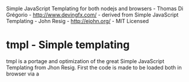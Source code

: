 Simple JavaScript Templating for both nodejs and browsers - Thomas Di Grégorio - http://www.devingfx.com/ - derived from
Simple JavaScript Templating - John Resig - http://ejohn.org/ - MIT Licensed

# tmpl - Simple templating

tmpl is a portage and optimization of the great Simple JavaScript Templating from Jhon Resig.
First the code is made to be loaded both in browser via a <script> tag and in nodejs via require.
Second the templating rules have been exported into a rules array to let developpers create their own rules

## Usage

	var greet = tmpl("Some text and <%=thing%>!");
	myDiv.innerHTML = greet({thing: 'that\'s it'});


## Add a templating rule

Simply add to the `tmpl.rules` Array a hash with 's' (search) and 'r' (replace) props :

	var rule = {s:<RegExp>, r:<string or function>};
	tmpl.rules.push(rule);

A rule consist in a RegExp that will be used in a String.replace to replace by the replace value.
The replace string will be part of the final function code generated, so you are in a middle of 
a javacript string declaration named 'o' ex : `var o = "<result of template here>"; return o;`
So imagine your template is `"Doctor @who@ ?"` the function code without any replacement
will be: `var o = "Doctor @who@ !"; return o;`
Now we want the code to access some variable after our rule is replaced.
ex: the js code will be: `var o = "Doctor " + (who) + " !"; return o;`

Exemple: Find a var tag of form 'text @varname@ text' and replace by the value.

	{
		s: /@(.*?)@/g , 	// Search char '@' then capture everything until another '@' (don't forget the global modifier /./g)
		r: '" + ($1) + "'	// Now after our rule is replaced the js code will be: var o = "Doctor " + (who) + " !"; return o;
	}

A more complex ex now! 
Imagine a conditional block of form 'lorem @IF::expression@ ipsum @STOP::IF dolor sit amet' ,
we need 2 rules: 1 for opening tag and one for the closing one.

Here the code without replacement will be: `var o = "lorem @IF::expression@ ipsum @STOP::IF dolor sit amet"; return o;`

* The openning one:

	{	
		s: /@IF::(.*?)@/g , 		// Search chars '@IF::' then capture everything until another '@'
		r: '"; if( $1 ) { o+="'		// Replace by a javascript if
	}

and with this replacement: `var o = "lorem "; if(expression) { o+=" ipsum @STOP::IF dolor sit amet"; return o;`
buggy cause we need,

* the close tag rule:

	{
		s: /@STOP::IF/g , 			// Search chars '@STOP::IF'
		r: '"; } o+="'				// 
	}

Here the final code is: `var o = "lorem "; if(expression) { o+=" ipsum "; } o+=" dolor sit amet"; return o;`

## Unescaping:

A common use case is to first create a rules to escape " double quote char to be able to paste a quote in the resulting code
otherwise the quote should close the string declaration in js code: 

	'<div class="item">foo</div>'   >>   var o = "<div class="item">foo</div>"; return o;

Here the quotes surrounding "item" breaks the js string declaration
So after escape no more problems : 

	var o = "<div class=\"item\">foo</div>"; return o;

The problem is that escaping all the template's quotes will also escape the one in js parts that rules will use ex:

	{	s: /"/g ,	r: '\\"'	},			// Escape all quotes (")
	{
		s: /\{\{if(.*?)\}\}/g , 			// Search chars '{{if' then capture everything until '}}' are found
		r: '"; if( $1 ) { o+="'				// Replace by if statement with 1st capture
	}
	
	'<div class="item">{{if bar == "foo"}}foo{{/if}}</div>'
	done:
	var o = "<div class=\"item\">"; if( bar == \"foo\" ) { o+="foo"; } o+="</div>"; return o;

Here our js code will break because of escaped quotes surrounding foo: if( bar == \"foo\" )
You should instead use here a function replacement to first unescape the quotes in captured string before concatenate
it to the final js code like:

	{
		s: /\{\{if(.*?)\}\}/g , 					// Search chars '{{if' then capture everything until '}}' are found
		r: function(found, $1, $2, ...)				// Normal String.replace signature: function(<part of string match all rexexp> , <1st capture> , <2nd capture>, etc ...)
		{
			var code = $1.replace(/\\"/g, '"');		// Replace '\"' by '"'
			return '"; if( ' + code + ' ) { o+="';	// Return the good js code
		}				
	}

Quite ugly!
It's why the `tmpl.unescapeCode(<string>)` static maethod exists !
It's doing the unescape for you before resolving the mask passed to it!
Ex:

	{
		s: /\{\{if(.*?)\}\}/g , 						// Search chars '{{if' then capture everything until '}}' are found
		r: tmpl.unescapeCode('"; if( $1 ) { o+="')		// $1 is unescaped to be js code!!
	}